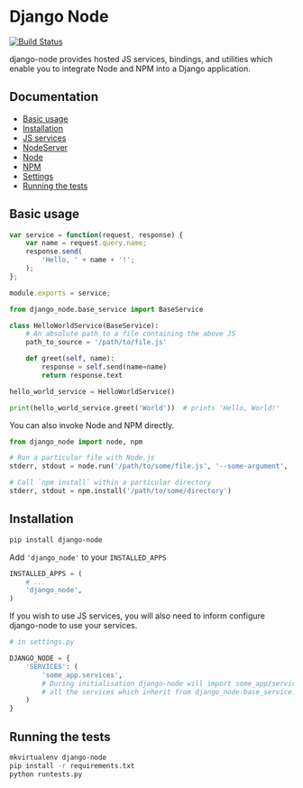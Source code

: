 Django Node
===========

[![Build Status](https://travis-ci.org/markfinger/django-node.svg?branch=master)](https://travis-ci.org/markfinger/django-node)

django-node provides hosted JS services, bindings, and utilities which enable
you to integrate Node and NPM into a Django application.

Documentation
-------------

- [Basic usage](#basic-usage)
- [Installation](#installation)
- [JS services](docs/js_services.md)
- [NodeServer](docs/node_server.md)
- [Node](docs/node.md)
- [NPM](docs/npm.md)
- [Settings](docs/settings.md)
- [Running the tests](#running-the-tests)


Basic usage
-----------

```javascript
var service = function(request, response) {
	var name = request.query.name;
	response.send(
	    'Hello, ' + name + '!';
	);
};

module.exports = service;
```

```python
from django_node.base_service import BaseService

class HelloWorldService(BaseService):
    # An absolute path to a file containing the above JS
    path_to_source = '/path/to/file.js'

    def greet(self, name):
        response = self.send(name=name)
        return response.text

hello_world_service = HelloWorldService()

print(hello_world_service.greet('World'))  # prints 'Hello, World!'
```

You can also invoke Node and NPM directly.

```python
from django_node import node, npm

# Run a particular file with Node.js
stderr, stdout = node.run('/path/to/some/file.js', '--some-argument', 'some_value')

# Call `npm install` within a particular directory
stderr, stdout = npm.install('/path/to/some/directory')
```


Installation
------------

```bash
pip install django-node
```

Add `'django_node'` to your `INSTALLED_APPS`

```python
INSTALLED_APPS = (
    # ...
    'django_node',
)
```

If you wish to use JS services, you will also need to inform configure django-node 
to use your services.

```python
# in settings.py

DJANGO_NODE = {
    'SERVICES': (
        'some_app.services',
        # During initialisation django-node will import some_app/services.py and load in 
        # all the services which inherit from django_node.base_service.BaseService.
    )
}
```


Running the tests
-----------------

```bash
mkvirtualenv django-node
pip install -r requirements.txt
python runtests.py
```
